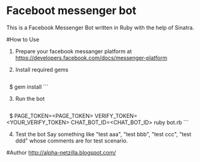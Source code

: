 # Faceboot messenger bot
This is a Facebook Messenger Bot written in Ruby with the help of Sinatra.


#How to Use

 1. Prepare your facebook messanger platform at https://developers.facebook.com/docs/messenger-platform

 2. Install required gems
    ```ruby
    $ gem install
    ```

 3. Run the bot
    ```ruby
    $ PAGE_TOKEN=<PAGE_TOKEN> VERIFY_TOKEN=<YOUR_VERIFY_TOKEN> CHAT_BOT_ID=<CHAT_BOT_ID> ruby bot.rb
    ```

 4. Test the bot 
   Say something like "test aaa", "test bbb", "test ccc", "test ddd" whose comments are for test scenario.


#Author
http://alpha-netzilla.blogspot.com/
